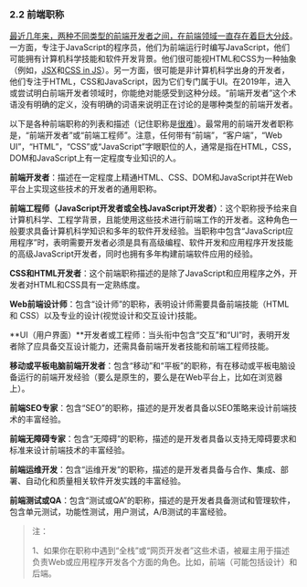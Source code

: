 ### 2.2 前端职称

[最近几年来，两种不同类型的前端开发者之间，在前端领域一直存在着巨大分歧](https://css-tricks.com/the-great-divide/)。一方面，专注于JavaScript的程序员，他们为前端运行时编写JavaScript，他们可能拥有计算机科学技能和软件开发背景。他们很可能视HTML和CSS为一种抽象（例如，[JSX](https://reactjs.org/docs/introducing-jsx.html)和[CSS in JS](https://hackernoon.com/all-you-need-to-know-about-css-in-js-984a72d48ebc)）。另一方面，很可能是非计算机科学出身的开发者，他们专注于HTML，CSS和JavaScript，因为它们专门属于UI。在2019年，进入或尝试明白前端开发者领域时，你能绝对能感受到这种分歧。“前端开发者”这个术语没有明确的定义，没有明确的词语来说明正在讨论的是哪种类型的前端开发者。

以下是各种前端职称的列表和描述（记住职称是[很难](https://blog.prototypr.io/dissecting-front-end-job-titles-7f72a0ef0bc5)）。最常用的前端开发者职称是，“前端开发者”或“前端工程师”。注意，任何带有“前端”，“客户端”，“Web UI”，“HTML”，“CSS”或“JavaScript”字眼职位的人，通常是指在HTML，CSS，DOM和JavaScript上有一定程度专业知识的人。

**前端开发者**：描述在一定程度上精通HTML、CSS、DOM和JavaScript并在Web平台上实现这些技术的开发者的通用职称。

**前端工程师（JavaScript开发者或全栈JavaScript开发者）**：这个职称授予给来自计算机科学、工程学背景，且能使用这些技术进行前端工作的开发者。这种角色一般要求具备计算机科学知识和多年的软件开发经验。当职称中包含“JavaScript应用程序”时，表明需要开发者必须是具有高级编程、软件开发和应用程序开发技能的高级JavaScript开发者，同时也拥有多年构建前端软件应用的经验。

**CSS和HTML开发者**：这个前端职称描述的是除了JavaScript和应用程序之外，开发者对HTML和CSS具有一定熟练度。

**Web前端设计师**：包含“设计师”的职称，表明设计师需要具备前端技能（HTML 和 CSS）以及专业的设计(视觉设计和交互设计)技能。

**UI（用户界面）**开发者或工程师：当头衔中包含“交互”和“UI”时，表明开发者除了应具备交互设计能力，还需具备前端开发者技能和前端工程师技能。

**移动或平板电脑前端开发者**：包含“移动”和“平板”的职称，有在移动或平板电脑设备运行的前端开发经验（要么是原生的，要么是在Web平台上，比如在浏览器上）。

**前端SEO专家**：包含“SEO”的职称，描述的是开发者具备以SEO策略来设计前端技术的丰富经验。

**前端无障碍专家**：包含“无障碍”的职称，描述的是开发者具备以支持无障碍要求和标准来设计前端技术的丰富经验。

**前端运维开发**：包含“运维开发”的职称，描述的是开发者具备与合作、集成、部署、自动化和质量相关软件开发实践的丰富经验。

**前端测试或QA**：包含“测试或QA”的职称，描述的是开发者具备测试和管理软件，包含单元测试，功能性测试，用户测试，A/B测试的丰富经验。

> 注：
>
> 1、如果你在职称中遇到“全栈”或“网页开发者”这些术语，被雇主用于描述负责Web或应用程序开发各个方面的角色。比如，前端（可能包括设计）和后端。

